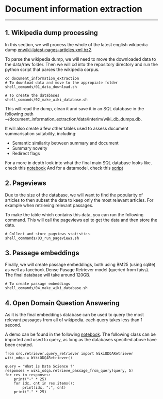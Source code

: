 # Document information extraction
---

## 1. Wikipedia dump processing
 In this section, we will process the whole of the latest english wikipedia dump [enwiki-latest-pages-articles.xml.bz2](https://dumps.wikimedia.org/enwiki/latest/). 

To parse the wikipedia dump, we will need to move the downloaded data to the data/raw folder. Then we will cd into the repository directory and run the python script that parses the wikipedia corpus.

```
cd document_information_extraction
# To download data and move to the appropiate folder
shell_comands/01_data_download.sh

# To create the databases
shell_comands/02_make_wiki_database.sh
```

This will read the dump, clean it and save it in an SQL database  in the following path ~/document_information_extraction/data/interim/wiki_db_dumps.db.

It will also create a few other tables used to assess document summarisation suitability, including:
- Semantic similarity between summary and document
- Summary novelty
- Redirect flags    

For a more in depth look into what the final main SQL database looks like, check this [notebook](notebooks/EDA/01-evaluate-token-distribution.ipynb)
And for a datamodel, check this [script](src/data/wikipedia/wiki_data_base.py)


## 2. Pageviews

Due to the size of the database, we will want to find the popularity of articles to then subset the data to keep only the most relevant articles. For example when retrieving relevant passages.

To make the table which contains this data, you can run the following command. This will call the pageviews api to get the data and then store the data.
```
# Collect and store pagviews statistics
shell_commands/03_run_pageviews.sh
```

## 3. Passage embeddings
Finally, we will create passage embeddings, both using BM25 (using sqlite) as well as facebook Dense Pasage Retriever model (queried from faiss). The final database will take around 120GB.

```
# To create passage embeddings
shell_comands/04_make_wiki_database.sh
```

## 4. Open Domain Question Answering
As it is the final embeddings database can be used to query the most relevant passages from all of wikipedia. each query takes less than 1 second. 

A demo can be found in the following [notebook](notebooks/demo_reader_retriver/01_sample_questions.ipynb). 
The following class can be imported and used to query, as long as the databases specified above have been created.

```
from src.retriever.query_retriever import WikiODQARetriever
wiki_odqa = WikiODQARetriever()

query = "What is Data Science ?"
responses = wiki_odqa.retrieve_passage_from_query(query, 5)
for res in responses:
    print("-" * 25)
    for idx, cnt in res.items():
        print(idx, ":", cnt)
    print("-" * 25)
```
